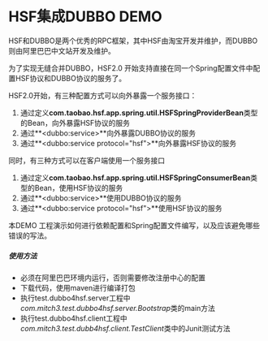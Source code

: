 HSF集成DUBBO DEMO
============================
HSF和DUBBO是两个优秀的RPC框架，其中HSF由淘宝开发并维护，而DUBBO则由阿里巴巴中文站开发及维护。

为了实现无缝合并DUBBO，HSF2.0 开始支持直接在同一个Spring配置文件中配置HSF协议和DUBBO协议的服务了。

HSF2.0开始，有三种配置方式可以向外暴露一个服务接口：
1. 通过定义**com.taobao.hsf.app.spring.util.HSFSpringProviderBean**类型的Bean，向外暴露HSF协议的服务
2. 通过**&lt;dubbo:service>**向外暴露DUBBO协议的服务
3. 通过**&lt;dubbo:service protocol="hsf">**向外暴露HSF协议的服务

同时，有三种方式可以在客户端使用一个服务接口
1. 通过定义**com.taobao.hsf.app.spring.util.HSFSpringConsumerBean**类型的Bean，使用HSF协议的服务
2. 通过**&lt;dubbo:service>**使用DUBBO协议的服务
3. 通过**&lt;dubbo:service protocol="hsf">**使用HSF协议的服务

本DEMO 工程演示如何进行依赖配置和Spring配置文件编写，以及应该避免哪些错误的写法。

##### 使用方法
- 必须在阿里巴巴环境内运行，否则需要修改注册中心的配置
- 下载代码，使用maven进行编译打包
- 执行test.dubbo4hsf.server工程中*com.mitch3.test.dubbo4hsf.server.Bootstrap*类的main方法
- 执行test.dubbo4hsf.client工程中*com.mitch3.test.dubb4hsf.client.TestClient*类中的Junit测试方法
